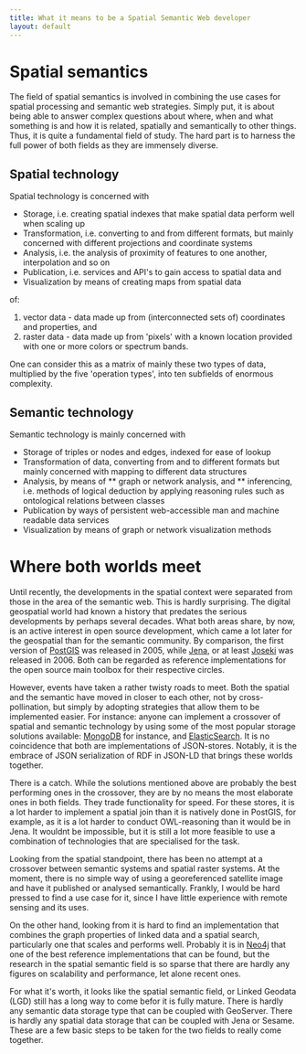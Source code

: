 ```yaml
---
title: What it means to be a Spatial Semantic Web developer
layout: default
---
```


# Spatial semantics
The field of spatial semantics is involved in combining the use cases for spatial processing and semantic web strategies. Simply put, it is about being able to answer complex questions about where, when and what something is and how it is related, spatially and semantically to other things. Thus, it is quite a fundamental field of study. The hard part is to harness the full power of both fields as they are immensely diverse.

## Spatial technology
Spatial technology is concerned with

* Storage, i.e. creating spatial indexes that make spatial data perform well when scaling up 
* Transformation, i.e. converting to and from different formats, but mainly concerned with different projections and coordinate systems
* Analysis, i.e. the analysis of proximity of features to one another, interpolation and so on
* Publication, i.e. services and API's to gain access to spatial data and 
* Visualization by means of creating maps from spatial data

of: 

1. vector data - data made up from (interconnected sets of) coordinates and properties, and
2. raster data - data made up from 'pixels' with a known location provided with one or more colors or spectrum bands. 

One can consider this as a matrix of mainly these two types of data, multiplied by the five 'operation types', into ten subfields of enormous complexity.

## Semantic technology
Semantic technology is mainly concerned with
* Storage of triples or nodes and edges, indexed for ease of lookup
* Transformation of data, converting from and to different formats but mainly concerned with mapping to different data structures
* Analysis, by means of 
** graph or network analysis, and
** inferencing, i.e. methods of logical deduction by applying reasoning rules such as ontological relations between classes
* Publication by ways of persistent web-accessible man and machine readable data services
* Visualization by means of graph or network visualization methods

# Where both worlds meet
Until recently, the developments in the spatial context were separated from those in the area of the semantic web. This is hardly surprising. The digital geospatial world had known a history that predates the serious developments by perhaps several decades. What both areas share, by now, is an active interest in open source development, which came a lot later for the geospatial than for the semantic community. By comparison, the first version of [PostGIS](http://postgis.net/docs/release_notes.html#idp46426832) was released in 2005, while [Jena](https://jena.apache.org/), or at least [Joseki](http://sourceforge.net/projects/joseki/files/Joseki-Archive/) was released in 2006. Both can be regarded as reference implementations for the open source main toolbox for their respective circles.

However, events have taken a rather twisty roads to meet. Both the spatial and the semantic have moved in closer to each other, not by cross-pollination, but simply by adopting strategies that allow them to be implemented easier. For instance: anyone can implement a crossover of spatial and semantic technology by using some of the most popular storage solutions available: [MongoDB](https://www.mongodb.org) for instance, and [ElasticSearch](https://www.elastic.co/products/elasticsearch). It is no coincidence that both are implementations of JSON-stores. Notably, it is the embrace of JSON serialization of RDF in JSON-LD that brings these worlds together.
 
 There is a catch. While the solutions mentioned above are probably the best performing ones in the crossover, they are by no means the most elaborate ones in both fields. They trade functionality for speed. For these stores, it is a lot harder to implement a spatial join than it is natively done in PostGIS, for example, as it is a lot harder to conduct OWL-reasoning than it would be in Jena. It wouldnt be impossible, but it is still a lot more feasible to use a combination of technologies that are specialised for the task.
 
Looking from the spatial standpoint, there has been no attempt at a crossover between semantic systems and spatial raster systems. At the moment, there is no simple way of using a georeferenced satellite image and have it published or analysed semantically. Frankly, I would be hard pressed to find a use case for it, since I have little experience with remote sensing and its uses.
 
 On the other hand, looking from it is hard to find an implementation that combines the graph properties of linked data and a spatial search, particularly one that scales and performs well. Probably it is in [Neo4j](http://neo4j.com) that one of the best reference implementations that can be found, but the research in the spatial semantic field is so sparse that there are hardly any figures on scalability and performance, let alone recent ones. 
 
 For what it's worth, it looks like the spatial semantic field, or Linked Geodata (LGD) still has a long way to come befor it is fully mature. There is hardly any semantic data storage type that can be coupled with GeoServer. There is hardly any spatial data storage that can be coupled with Jena or Sesame. These are a few basic steps to be taken for the two fields to really come together.